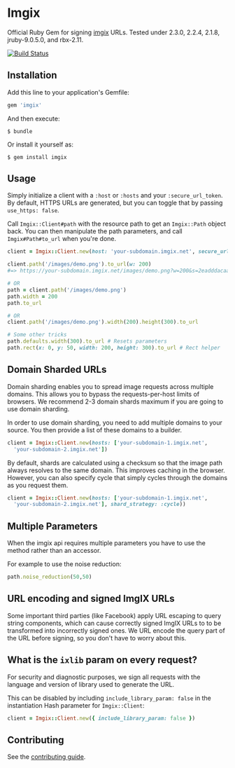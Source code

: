 # Imgix

Official Ruby Gem for signing [imgix](http://imgix.com) URLs. Tested under 2.3.0, 2.2.4, 2.1.8, jruby-9.0.5.0, and rbx-2.11.

[![Build Status](https://travis-ci.org/imgix/imgix-rb.png?branch=master)](https://travis-ci.org/imgix/imgix-rb)

## Installation

Add this line to your application's Gemfile:

``` ruby
gem 'imgix'
```

And then execute:

    $ bundle

Or install it yourself as:

    $ gem install imgix


## Usage

Simply initialize a client with a `:host` or `:hosts` and your `:secure_url_token`. By default, HTTPS URLs are generated, but you can toggle that by passing `use_https: false`.

Call `Imgix::Client#path` with the resource path to get an `Imgix::Path` object back. You can then manipulate the path parameters, and call `Imgix#Path#to_url` when you're done.

``` ruby
client = Imgix::Client.new(host: 'your-subdomain.imgix.net', secure_url_token: 'your-token')

client.path('/images/demo.png').to_url(w: 200)
#=> https://your-subdomain.imgix.net/images/demo.png?w=200&s=2eadddacaa9bba4b88900d245f03f51e

# OR
path = client.path('/images/demo.png')
path.width = 200
path.to_url

# OR
client.path('/images/demo.png').width(200).height(300).to_url

# Some other tricks
path.defaults.width(300).to_url # Resets parameters
path.rect(x: 0, y: 50, width: 200, height: 300).to_url # Rect helper
```


## Domain Sharded URLs

Domain sharding enables you to spread image requests across multiple domains. This allows you to bypass the requests-per-host limits of browsers. We recommend 2-3 domain shards maximum if you are going to use domain sharding.

In order to use domain sharding, you need to add multiple domains to your source. You then provide a list of these domains to a builder.


``` ruby
client = Imgix::Client.new(hosts: ['your-subdomain-1.imgix.net',
  'your-subdomain-2.imgix.net'])
```

By default, shards are calculated using a checksum so that the image path always resolves to the same domain. This improves caching in the browser. However, you can also specify cycle that simply cycles through the domains as you request them.


``` ruby
client = Imgix::Client.new(hosts: ['your-subdomain-1.imgix.net',
  'your-subdomain-2.imgix.net'], shard_strategy: :cycle))
```


## Multiple Parameters

When the imgix api requires multiple parameters you have to use the method rather than an accessor.

For example to use the noise reduction:

``` ruby
path.noise_reduction(50,50)
```

## URL encoding and signed ImgIX URLs

Some important third parties (like Facebook) apply URL escaping to query string components, which can cause correctly signed ImgIX URLs to to be transformed into incorrectly signed ones. We URL encode the query part of the URL before signing, so you don't have to worry about this.

## What is the `ixlib` param on every request?

For security and diagnostic purposes, we sign all requests with the language and version of library used to generate the URL.

This can be disabled by including `include_library_param: false` in the instantiation Hash parameter for `Imgix::Client`:

```ruby
client = Imgix::Client.new({ include_library_param: false })
```

## Contributing

See the [contributing guide](Contributing.markdown).
